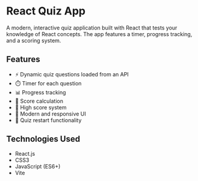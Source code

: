# React Quiz App

A modern, interactive quiz application built with React that tests your knowledge of React concepts. The app features a timer, progress tracking, and a scoring system.

## Features

- ⚡ Dynamic quiz questions loaded from an API
- ⏱️ Timer for each question
- 📊 Progress tracking
- 🎯 Score calculation
- 🎯 High score system
- 🎨 Modern and responsive UI
- 🔄 Quiz restart functionality

## Technologies Used

- React.js
- CSS3
- JavaScript (ES6+)
- Vite
